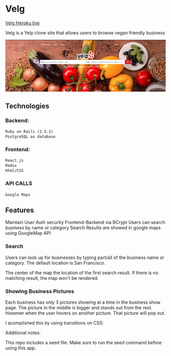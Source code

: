 # Velg

[Velg Heroku live](https://velg.herokuapp.com/#/)

Velg is a Yelp clone site that allows users to browse vegan friendly business

![Yelp screenshot](https://github.com/JBocanegraGrandez/velg/blob/master/readme/velg_screenshot.png)
## Technologies
  ### Backend:
    Ruby on Rails (2.5.1)
    PostgreSQL as database
  ### Frontend:
    React.js
    Redux
    Html/CSS
  ### API CALLS
    Google Maps
    
## Features
  Maintain User Auth security Frontend-Backend via BCrypt
  Users can search business by name or category
  Search Results are showed in google maps using GoogleMap API 
  
  ### Search 

  Users can look up for businesses by typing part/all of the business name or category. The default location is San Francisco.
  
  The center of the map the location of the first search result. If there is no matching result, the map won't be rendered.

  ### Showing Business Pictures
  
  Each business has only 3 pictures showing at a time in the business show page.
  The picture in the middle is bigger and stands out from the rest. However when the user hovers on another picture. That picture will pop out.
  
  I acomplished this by using transitions on CSS:
  
  
  
Additional notes:

This repo includes a seed file. Make sure to run the seed command before using this app.
